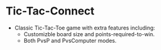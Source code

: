 # Tic-Tac-Connect

- Classic Tic-Tac-Toe game with extra features including:
    - Customizble board size and points-required-to-win.
    - Both PvsP and PvsComputer modes.

    